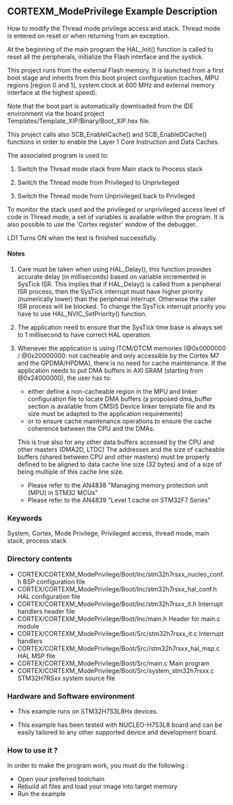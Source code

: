 ## <b>CORTEXM_ModePrivilege Example Description</b>

How to modify the Thread mode privilege access and stack. Thread mode is entered
on reset or when returning from an exception.

At the beginning of the main program the HAL_Init() function is called to reset 
all the peripherals, initialize the Flash interface and the systick.

This project runs from the external Flash memory. It is launched from a first boot stage and inherits from this boot project
configuration (caches, MPU regions [region 0 and 1], system clock at 600 MHz and external memory interface at the highest speed).

Note that the boot part is automatically downloaded from the IDE environment via the board project Templates/Template_XIP/Binary/Boot_XIP.hex file.

This project calls also SCB_EnableICache() and SCB_EnableDCache() functions in order to enable
the Layer 1 Core Instruction and Data Caches.

The associated program is used to:

1. Switch the Thread mode stack from Main stack to Process stack

2. Switch the Thread mode from Privileged to Unprivileged

3. Switch the Thread mode from Unprivileged back to Privileged

To monitor the stack used and the privileged or unprivileged access level of code
in Thread mode, a set of variables is available within the program. It is also
possible to use the 'Cortex register' window of the debugger.

LD1 Turns ON when the test is finished successfully.

#### <b>Notes</b>

  1. Care must be taken when using HAL_Delay(), this function provides accurate delay (in milliseconds)
      based on variable incremented in SysTick ISR. This implies that if HAL_Delay() is called from
      a peripheral ISR process, then the SysTick interrupt must have higher priority (numerically lower)
      than the peripheral interrupt. Otherwise the caller ISR process will be blocked.
      To change the SysTick interrupt priority you have to use HAL_NVIC_SetPriority() function.
      
  2. The application need to ensure that the SysTick time base is always set to 1 millisecond
      to have correct HAL operation.
	  
  3. Whenever the application is using ITCM/DTCM memories (@0x0000000 / @0x20000000: not cacheable and only accessible
      by the Cortex M7 and the GPDMA/HPDMA), there is no need for cache maintenance.
      If the application needs to put DMA buffers in AXI SRAM (starting from @0x24000000), the user has to:
      - either define a non-cacheable region in the MPU and linker configuration file to locate DMA buffers
        (a proposed dma_buffer section is available from CMSIS Device linker template file and its size must
        be adapted to the application requirements)
      - or to ensure cache maintenance operations to ensure the cache coherence between the CPU and the DMAs.

      This is true also for any other data buffers accessed by the CPU and other masters (DMA2D, LTDC)
      The addresses and the size of cacheable buffers (shared between CPU and other masters)
      must be properly defined to be aligned to data cache line size (32 bytes) and of a size of being multiple
      of this cache line size.
      - Please refer to the AN4838 "Managing memory protection unit (MPU) in STM32 MCUs"
      - Please refer to the AN4839 "Level 1 cache on STM32F7 Series"

### <b>Keywords</b>

System, Cortex, Mode Privilege, Privileged access, thread mode, main stack, process stack

### <b>Directory contents</b>

  - CORTEX/CORTEXM_ModePrivilege/Boot/Inc/stm32h7rsxx_nucleo_conf.h     BSP configuration file
  - CORTEX/CORTEXM_ModePrivilege/Boot/Inc/stm32h7rsxx_hal_conf.h        HAL configuration file
  - CORTEX/CORTEXM_ModePrivilege/Boot/Inc/stm32h7rsxx_it.h              Interrupt handlers header file
  - CORTEX/CORTEXM_ModePrivilege/Boot/Inc/main.h                        Header for main.c module
  - CORTEX/CORTEXM_ModePrivilege/Boot/Src/stm32h7rsxx_it.c              Interrupt handlers
  - CORTEX/CORTEXM_ModePrivilege/Boot/Src//stm32h7rsxx_hal_msp.c        HAL MSP file
  - CORTEX/CORTEXM_ModePrivilege/Boot/Src/main.c                        Main program
  - CORTEX/CORTEXM_ModePrivilege/Boot/Src/system_stm32h7rsxx.c          STM32H7RSxx system source file

### <b>Hardware and Software environment</b>

  - This example runs on STM32H7S3L8Hx devices.
    
  - This example has been tested with NUCLEO-H7S3L8 board and can be
    easily tailored to any other supported device and development board.      

### <b>How to use it ?</b>

In order to make the program work, you must do the following :

- Open your preferred toolchain 
- Rebuild all files and load your image into target memory
- Run the example

